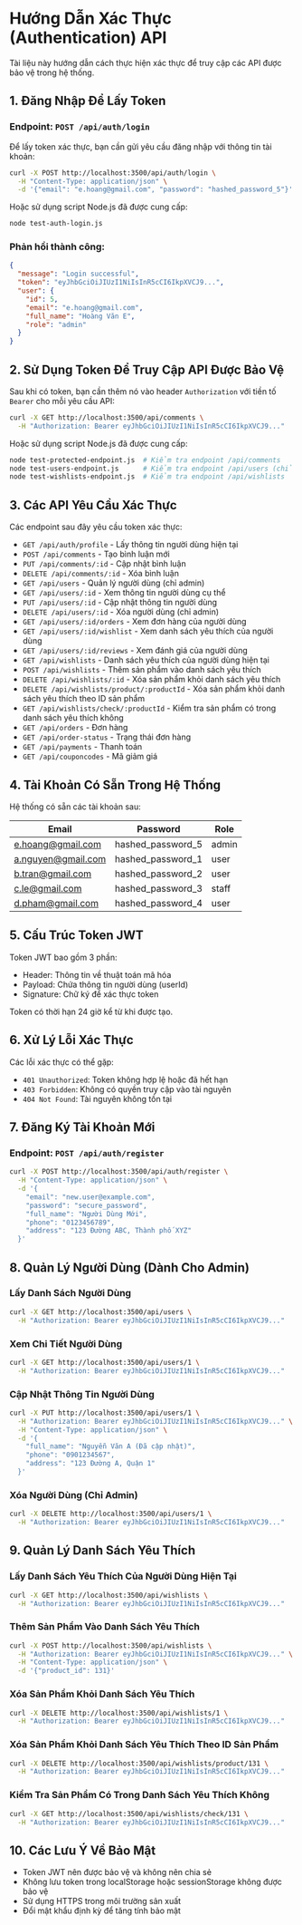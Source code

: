# Hướng Dẫn Xác Thực (Authentication) API

Tài liệu này hướng dẫn cách thực hiện xác thực để truy cập các API được bảo vệ trong hệ thống.

## 1. Đăng Nhập Để Lấy Token

### Endpoint: `POST /api/auth/login`

Để lấy token xác thực, bạn cần gửi yêu cầu đăng nhập với thông tin tài khoản:

```bash
curl -X POST http://localhost:3500/api/auth/login \
  -H "Content-Type: application/json" \
  -d '{"email": "e.hoang@gmail.com", "password": "hashed_password_5"}'
```

Hoặc sử dụng script Node.js đã được cung cấp:

```bash
node test-auth-login.js
```

### Phản hồi thành công:

```json
{
  "message": "Login successful",
  "token": "eyJhbGciOiJIUzI1NiIsInR5cCI6IkpXVCJ9...",
  "user": {
    "id": 5,
    "email": "e.hoang@gmail.com",
    "full_name": "Hoàng Văn E",
    "role": "admin"
  }
}
```

## 2. Sử Dụng Token Để Truy Cập API Được Bảo Vệ

Sau khi có token, bạn cần thêm nó vào header `Authorization` với tiền tố `Bearer` cho mỗi yêu cầu API:

```bash
curl -X GET http://localhost:3500/api/comments \
  -H "Authorization: Bearer eyJhbGciOiJIUzI1NiIsInR5cCI6IkpXVCJ9..."
```

Hoặc sử dụng script Node.js đã được cung cấp:

```bash
node test-protected-endpoint.js  # Kiểm tra endpoint /api/comments
node test-users-endpoint.js      # Kiểm tra endpoint /api/users (chỉ admin)
node test-wishlists-endpoint.js  # Kiểm tra endpoint /api/wishlists
```

## 3. Các API Yêu Cầu Xác Thực

Các endpoint sau đây yêu cầu token xác thực:

- `GET /api/auth/profile` - Lấy thông tin người dùng hiện tại
- `POST /api/comments` - Tạo bình luận mới
- `PUT /api/comments/:id` - Cập nhật bình luận
- `DELETE /api/comments/:id` - Xóa bình luận
- `GET /api/users` - Quản lý người dùng (chỉ admin)
- `GET /api/users/:id` - Xem thông tin người dùng cụ thể
- `PUT /api/users/:id` - Cập nhật thông tin người dùng
- `DELETE /api/users/:id` - Xóa người dùng (chỉ admin)
- `GET /api/users/:id/orders` - Xem đơn hàng của người dùng
- `GET /api/users/:id/wishlist` - Xem danh sách yêu thích của người dùng
- `GET /api/users/:id/reviews` - Xem đánh giá của người dùng
- `GET /api/wishlists` - Danh sách yêu thích của người dùng hiện tại
- `POST /api/wishlists` - Thêm sản phẩm vào danh sách yêu thích
- `DELETE /api/wishlists/:id` - Xóa sản phẩm khỏi danh sách yêu thích
- `DELETE /api/wishlists/product/:productId` - Xóa sản phẩm khỏi danh sách yêu thích theo ID sản phẩm
- `GET /api/wishlists/check/:productId` - Kiểm tra sản phẩm có trong danh sách yêu thích không
- `GET /api/orders` - Đơn hàng
- `GET /api/order-status` - Trạng thái đơn hàng
- `GET /api/payments` - Thanh toán
- `GET /api/couponcodes` - Mã giảm giá

## 4. Tài Khoản Có Sẵn Trong Hệ Thống

Hệ thống có sẵn các tài khoản sau:

| Email | Password | Role |
|-------|----------|------|
| e.hoang@gmail.com | hashed_password_5 | admin |
| a.nguyen@gmail.com | hashed_password_1 | user |
| b.tran@gmail.com | hashed_password_2 | user |
| c.le@gmail.com | hashed_password_3 | staff |
| d.pham@gmail.com | hashed_password_4 | user |

## 5. Cấu Trúc Token JWT

Token JWT bao gồm 3 phần:
- Header: Thông tin về thuật toán mã hóa
- Payload: Chứa thông tin người dùng (userId)
- Signature: Chữ ký để xác thực token

Token có thời hạn 24 giờ kể từ khi được tạo.

## 6. Xử Lý Lỗi Xác Thực

Các lỗi xác thực có thể gặp:

- `401 Unauthorized`: Token không hợp lệ hoặc đã hết hạn
- `403 Forbidden`: Không có quyền truy cập vào tài nguyên
- `404 Not Found`: Tài nguyên không tồn tại

## 7. Đăng Ký Tài Khoản Mới

### Endpoint: `POST /api/auth/register`

```bash
curl -X POST http://localhost:3500/api/auth/register \
  -H "Content-Type: application/json" \
  -d '{
    "email": "new.user@example.com",
    "password": "secure_password",
    "full_name": "Người Dùng Mới",
    "phone": "0123456789",
    "address": "123 Đường ABC, Thành phố XYZ"
  }'
```

## 8. Quản Lý Người Dùng (Dành Cho Admin)

### Lấy Danh Sách Người Dùng

```bash
curl -X GET http://localhost:3500/api/users \
  -H "Authorization: Bearer eyJhbGciOiJIUzI1NiIsInR5cCI6IkpXVCJ9..."
```

### Xem Chi Tiết Người Dùng

```bash
curl -X GET http://localhost:3500/api/users/1 \
  -H "Authorization: Bearer eyJhbGciOiJIUzI1NiIsInR5cCI6IkpXVCJ9..."
```

### Cập Nhật Thông Tin Người Dùng

```bash
curl -X PUT http://localhost:3500/api/users/1 \
  -H "Authorization: Bearer eyJhbGciOiJIUzI1NiIsInR5cCI6IkpXVCJ9..." \
  -H "Content-Type: application/json" \
  -d '{
    "full_name": "Nguyễn Văn A (Đã cập nhật)",
    "phone": "0901234567",
    "address": "123 Đường A, Quận 1"
  }'
```

### Xóa Người Dùng (Chỉ Admin)

```bash
curl -X DELETE http://localhost:3500/api/users/1 \
  -H "Authorization: Bearer eyJhbGciOiJIUzI1NiIsInR5cCI6IkpXVCJ9..."
```

## 9. Quản Lý Danh Sách Yêu Thích

### Lấy Danh Sách Yêu Thích Của Người Dùng Hiện Tại

```bash
curl -X GET http://localhost:3500/api/wishlists \
  -H "Authorization: Bearer eyJhbGciOiJIUzI1NiIsInR5cCI6IkpXVCJ9..."
```

### Thêm Sản Phẩm Vào Danh Sách Yêu Thích

```bash
curl -X POST http://localhost:3500/api/wishlists \
  -H "Authorization: Bearer eyJhbGciOiJIUzI1NiIsInR5cCI6IkpXVCJ9..." \
  -H "Content-Type: application/json" \
  -d '{"product_id": 131}'
```

### Xóa Sản Phẩm Khỏi Danh Sách Yêu Thích

```bash
curl -X DELETE http://localhost:3500/api/wishlists/1 \
  -H "Authorization: Bearer eyJhbGciOiJIUzI1NiIsInR5cCI6IkpXVCJ9..."
```

### Xóa Sản Phẩm Khỏi Danh Sách Yêu Thích Theo ID Sản Phẩm

```bash
curl -X DELETE http://localhost:3500/api/wishlists/product/131 \
  -H "Authorization: Bearer eyJhbGciOiJIUzI1NiIsInR5cCI6IkpXVCJ9..."
```

### Kiểm Tra Sản Phẩm Có Trong Danh Sách Yêu Thích Không

```bash
curl -X GET http://localhost:3500/api/wishlists/check/131 \
  -H "Authorization: Bearer eyJhbGciOiJIUzI1NiIsInR5cCI6IkpXVCJ9..."
```

## 10. Các Lưu Ý Về Bảo Mật

- Token JWT nên được bảo vệ và không nên chia sẻ
- Không lưu token trong localStorage hoặc sessionStorage không được bảo vệ
- Sử dụng HTTPS trong môi trường sản xuất
- Đổi mật khẩu định kỳ để tăng tính bảo mật 
